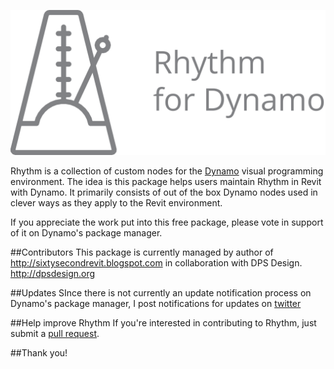 ﻿![Image](rhythm-logo.png)

Rhythm is a collection of custom nodes for the [Dynamo](http://www.dynamobim.org) visual programming environment. The idea is this package helps users maintain Rhythm in Revit with Dynamo. It primarily consists of out of the box Dynamo nodes used in clever ways as they apply to the Revit environment.

If you appreciate the work put into this free package, please vote in support of it on Dynamo's package manager.

##Contributors
This package is currently managed by author of http://sixtysecondrevit.blogspot.com in collaboration with DPS Design. http://dpsdesign.org

##Updates
SInce there is not currently an update notification process on Dynamo's package manager, I post notifications for updates on [twitter](https://twitter.com/60secondrevit) 

##Help improve Rhythm
If you're interested in contributing to Rhythm, just submit a [pull request](https://github.com/sixtysecondrevit/RhythmForDynamo/pulls).

##Thank you!
